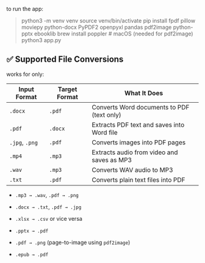 to run the app:

> python3 -m venv venv
> source venv/bin/activate
> pip install fpdf pillow moviepy python-docx PyPDF2 openpyxl pandas pdf2image python-pptx ebooklib
> brew install poppler # macOS (needed for pdf2image)
> python3 app.py

## ✅ **Supported File Conversions**

works for only:

| **Input Format** | **Target Format** | **What It Does**                           |
| ---------------- | ----------------- | ------------------------------------------ |
| `.docx`          | `.pdf`            | Converts Word documents to PDF (text only) |
| `.pdf`           | `.docx`           | Extracts PDF text and saves into Word file |
| `.jpg`, `.png`   | `.pdf`            | Converts images into PDF pages             |
| `.mp4`           | `.mp3`            | Extracts audio from video and saves as MP3 |
| `.wav`           | `.mp3`            | Converts WAV audio to MP3                  |
| `.txt`           | `.pdf`            | Converts plain text files into PDF         |

- `.mp3 → .wav`, `.pdf → .png`
- `.docx → .txt`, `.pdf → .jpg`

- `.xlsx → .csv` or vice versa
- `.pptx → .pdf`
- `.pdf → .png` (page-to-image using `pdf2image`)
- `.epub → .pdf`
